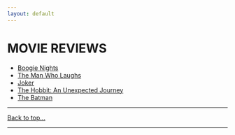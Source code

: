 ```yaml
---
layout: default
---
```

# MOVIE REVIEWS
* [Boogie Nights](boogie-nights.html)
* [The Man Who Laughs](man-who-laughs.html)
* [Joker](joker.html)
* [The Hobbit: An Unexpected Journey](hobbit-unexpected-journey.html)
* [The Batman](the-batman.html)

* * *
[Back to top...](fc.html)
* * *
